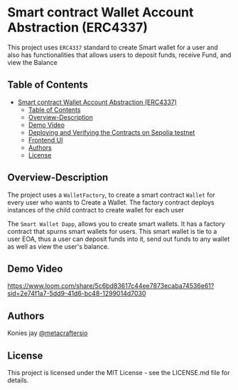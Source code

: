 # Smart contract Wallet Account Abstraction (ERC4337)

This project uses `ERC4337` standard to create Smart wallet for a user and also has functionalities that allows users to deposit funds, receive Fund, and view the Balance

## Table of Contents

- [Smart contract Wallet Account Abstraction (ERC4337)](#smart-contract-wallet-account-abstraction-erc4337)
  - [Table of Contents](#table-of-contents)
  - [Overview-Description](#overview-description)
  - [Demo Video](#demo-video)
  - [Deploying and Verifying the Contracts on Sepolia testnet](#deploying-and-verifying-the-contracts-on-sepolia-testnet)
  - [Frontend UI](#frontend-ui)
  - [Authors](#authors)
  - [License](#license)

## Overview-Description

The project uses a `WalletFactory`, to create a smart contract `Wallet` for every user who wants to Create a Wallet.
The factory contract deploys instances of the child contract to create wallet for each user

The `Smart Wallet Dapp`, allows you to create smart wallets. It has a factory contract that spurns smart wallets for users. This smart wallet is tie to a user EOA, thus a user can deposit funds into it, send out funds to any wallet as well as view the user's balance.

## Demo Video

https://www.loom.com/share/5c6bd83617c44ee7873ecaba74536e61?sid=2e74f1a7-5dd9-41d6-bc48-1299014d7030

## Authors

Konies jay
[@metacraftersio](https://twitter.com/awinrin21)

## License

This project is licensed under the MIT License - see the LICENSE.md file for details.
